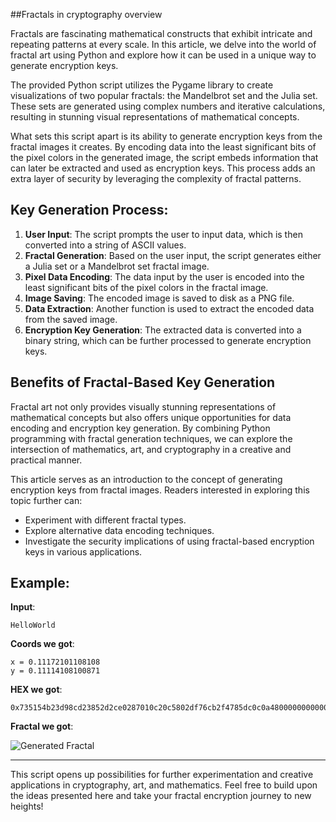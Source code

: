##Fractals in cryptography overview

Fractals are fascinating mathematical constructs that exhibit intricate and repeating patterns at every scale. In this article, we delve into the world of fractal art using Python and explore how it can be used in a unique way to generate encryption keys.

The provided Python script utilizes the Pygame library to create visualizations of two popular fractals: the Mandelbrot set and the Julia set. These sets are generated using complex numbers and iterative calculations, resulting in stunning visual representations of mathematical concepts.

What sets this script apart is its ability to generate encryption keys from the fractal images it creates. By encoding data into the least significant bits of the pixel colors in the generated image, the script embeds information that can later be extracted and used as encryption keys. This process adds an extra layer of security by leveraging the complexity of fractal patterns.

## Key Generation Process:
1. **User Input**: The script prompts the user to input data, which is then converted into a string of ASCII values.
2. **Fractal Generation**: Based on the user input, the script generates either a Julia set or a Mandelbrot set fractal image.
3. **Pixel Data Encoding**: The data input by the user is encoded into the least significant bits of the pixel colors in the fractal image.
4. **Image Saving**: The encoded image is saved to disk as a PNG file.
5. **Data Extraction**: Another function is used to extract the encoded data from the saved image.
6. **Encryption Key Generation**: The extracted data is converted into a binary string, which can be further processed to generate encryption keys.

## Benefits of Fractal-Based Key Generation
Fractal art not only provides visually stunning representations of mathematical concepts but also offers unique opportunities for data encoding and encryption key generation. By combining Python programming with fractal generation techniques, we can explore the intersection of mathematics, art, and cryptography in a creative and practical manner.

This article serves as an introduction to the concept of generating encryption keys from fractal images. Readers interested in exploring this topic further can:
- Experiment with different fractal types.
- Explore alternative data encoding techniques.
- Investigate the security implications of using fractal-based encryption keys in various applications.

## Example:
**Input**: 
```
HelloWorld
```

**Coords we got**:
```
x = 0.11172101108108
y = 0.11114108100871
```

**HEX we got**:
```
0x735154b23d98cd23852d2ce0287010c20c5802df76cb2f4785dc0c0a48000000000008c03db5fd0
```

**Fractal we got**:

![Generated Fractal](https://i.imgur.com/dSAZ9eR.png)

---

This script opens up possibilities for further experimentation and creative applications in cryptography, art, and mathematics. Feel free to build upon the ideas presented here and take your fractal encryption journey to new heights!
